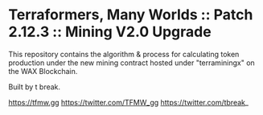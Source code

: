 # Terraformers, Many Worlds :: Patch 2.12.3 :: Mining V2.0 Upgrade

This repository contains the algorithm & process for calculating token production under the new mining contract hosted under "terraminingx" on the WAX Blockchain.

Built by t break.

https://tfmw.gg
https://twitter.com/TFMW_gg
https://twitter.com/tbreak_
